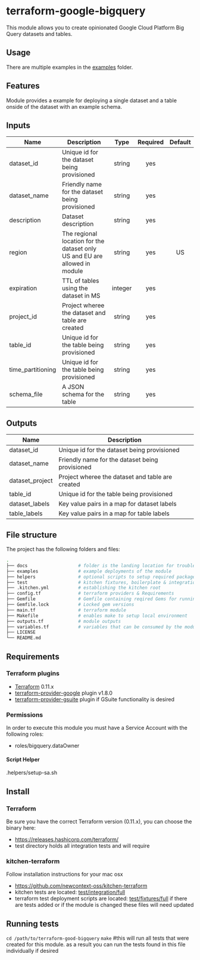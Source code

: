 # terraform-google-bigquery

This module allows you to create opinionated Google Cloud Platform Big Query datasets and tables.

## Usage
There are multiple examples in the [examples](./examples/) folder.

## Features
Module provides a example for deploying a single dataset and a table onside of the dataset with an example schema.

[^]: (autogen_docs_start)

## Inputs
| Name | Description | Type | Required | Default |
|------|-------------|:----:|:-----:|:-----:|
| dataset_id | Unique id for the dataset being provisioned | string| yes ||
| dataset_name | Friendly name for the dataset being provisioned | string | yes ||
| description | Dataset description | string | yes |  ||
| region | The regional location for the dataset only US and EU are allowed in module | string | yes | US ||
| expiration | TTL of tables using the dataset in MS | integer | yes ||
| project_id | Project wheree the dataset and table are created | string | yes ||
| table_id  | Unique id for the table being provisioned | string | yes ||
| time_partitioning | Unique id for the table being provisioned | string | yes ||
| schema_file | A JSON schema for the table | string | yes ||

## Outputs
| Name | Description |
|------|-------------|
| dataset_id | Unique id for the dataset being provisioned |
| dataset_name | Friendly name for the dataset being provisioned |
| dataset_project | Project wheree the dataset and table are created |
| table_id | Unique id for the table being provisioned |
| dataset_labels | Key value pairs in a map for dataset labels |
| table_labels | Key value pairs in a map for table labels |

## File structure
The project has the following folders and files:
```bash
.
├── docs                   # folder is the landing location for troubleshooting docs
├── examples               # example deployments of the module
├── helpers                # optional scripts to setup required packages, gcp services, etc
├── test                   # kitchen fixtures, boilerplate & integration tests
├── .kitchen.yml           # establishing the kitchen root
├── config.tf              # terraform providers & Requirements
├── Gemfile                # Gemfile containing reqired Gems for running kitchen-terraform
├── Gemfile.lock           # Locked gem versions
├── main.tf                # terraform module
├── Makefile               # enables make to setup local environment
├── outputs.tf             # module outputs
├── variables.tf           # variables that can be consumed by the module           
├── LICENSE
└── README.md
```
## Requirements
### Terraform plugins
- [Terraform](https://www.terraform.io/downloads.html) 0.11.x
- [terraform-provider-google](https://github.com/terraform-providers/terraform-provider-google) plugin v1.8.0
- [terraform-provider-gsuite](https://github.com/DeviaVir/terraform-provider-gsuite) plugin if GSuite functionality is desired

### Permissions
In order to execute this module you must have a Service Account with the following roles:
 - roles/bigquery.dataOwner

#### Script Helper
.helpers/setup-sa.sh


## Install
### Terraform
Be sure you have the correct Terraform version (0.11.x), you can choose the binary here:
- https://releases.hashicorp.com/terraform/
- test directory holds all integration tests and will require

### kitchen-terraform
Follow installation instructions for your mac osx
- https://github.com/newcontext-oss/kitchen-terraform
- kitchen tests are located: [test/integration/full](test/integration/full)
- terraform test deployment scripts are located: [test/fixtures/full](test/fixtures/full) if there are tests added or if the module is changed these files will need updated

## Running tests

`cd /path/to/terraform-good-bigquery`
`make` #this will run all tests that were created for this module. as a result you can run the tests found in this file individually if desired
